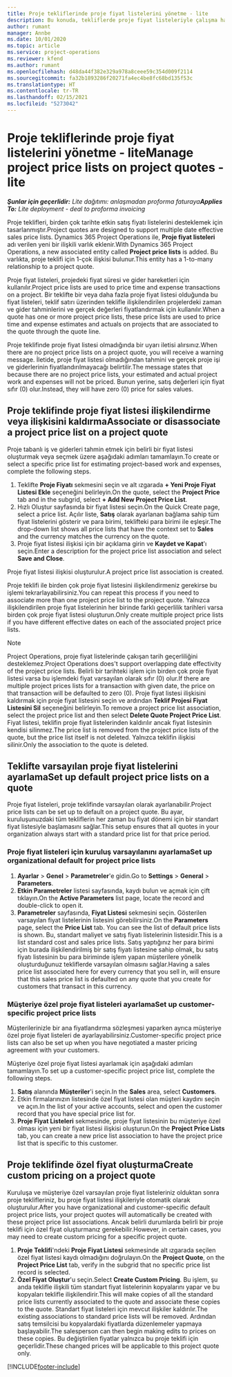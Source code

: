 ```yaml
---
title: Proje tekliflerinde proje fiyat listelerini yönetme - lite
description: Bu konuda, tekliflerde proje fiyat listeleriyle çalışma hakkında bilgiler sağlanmaktadır. (Sales)
author: rumant
manager: Annbe
ms.date: 10/01/2020
ms.topic: article
ms.service: project-operations
ms.reviewer: kfend
ms.author: rumant
ms.openlocfilehash: d48da44f382e329a978a8ceee59c354d009f2114
ms.sourcegitcommit: fa32b1893286f20271fa4ec4be8fc68bd135f53c
ms.translationtype: HT
ms.contentlocale: tr-TR
ms.lasthandoff: 02/15/2021
ms.locfileid: "5273042"
---
```

# <a name="manage-project-price-lists-on-project-quotes---lite"></a><span data-ttu-id="0840c-104">Proje tekliflerinde proje fiyat listelerini yönetme - lite</span><span class="sxs-lookup"><span data-stu-id="0840c-104">Manage project price lists on project quotes - lite</span></span>

<span data-ttu-id="0840c-105">_**Şunlar için geçerlidir:** Lite dağıtımı: anlaşmadan proforma faturaya_</span><span class="sxs-lookup"><span data-stu-id="0840c-105">_**Applies To:** Lite deployment - deal to proforma invoicing_</span></span>

<span data-ttu-id="0840c-106">Proje teklifleri, birden çok tarihte etkin satış fiyatı listelerini desteklemek için tasarlanmıştır.</span><span class="sxs-lookup"><span data-stu-id="0840c-106">Project quotes are designed to support multiple date effective sales price lists.</span></span> <span data-ttu-id="0840c-107">Dynamics 365 Project Operations ile, **Proje fiyat listeleri** adı verilen yeni bir ilişkili varlık eklenir.</span><span class="sxs-lookup"><span data-stu-id="0840c-107">With Dynamics 365 Project Operations, a new associated entity called **Project price lists** is added.</span></span> <span data-ttu-id="0840c-108">Bu varlıkta, proje teklifi için 1-çok ilişkisi bulunur.</span><span class="sxs-lookup"><span data-stu-id="0840c-108">This entity has a 1-to-many relationship to a project quote.</span></span>

<span data-ttu-id="0840c-109">Proje fiyat listeleri, projedeki fiyat süresi ve gider hareketleri için kullanılır.</span><span class="sxs-lookup"><span data-stu-id="0840c-109">Project price lists are used to price time and expense transactions on a project.</span></span> <span data-ttu-id="0840c-110">Bir teklifte bir veya daha fazla proje fiyat listesi olduğunda bu fiyat listeleri, teklif satırı üzerinden teklifle ilişkilendirilen projelerdeki zaman ve gider tahminlerini ve gerçek değerleri fiyatlandırmak için kullanılır.</span><span class="sxs-lookup"><span data-stu-id="0840c-110">When a quote has one or more project price lists, these price lists are used to price time and expense estimates and actuals on projects that are associated to the quote through the quote line.</span></span>

<span data-ttu-id="0840c-111">Proje teklifinde proje fiyat listesi olmadığında bir uyarı iletisi alırsınız.</span><span class="sxs-lookup"><span data-stu-id="0840c-111">When there are no project price lists on a project quote, you will receive a warning message.</span></span> <span data-ttu-id="0840c-112">İletide, proje fiyat listesi olmadığından tahmini ve gerçek proje işi ve giderlerinin fiyatlandırılmayacağı belirtilir.</span><span class="sxs-lookup"><span data-stu-id="0840c-112">The message states that because there are no project price lists, your estimated and actual project work and expenses will not be priced.</span></span> <span data-ttu-id="0840c-113">Bunun yerine, satış değerleri için fiyat sıfır (0) olur.</span><span class="sxs-lookup"><span data-stu-id="0840c-113">Instead, they will have zero (0) price for sales values.</span></span>

## <a name="associate-or-disassociate-a-project-price-list-on-a-project-quote"></a><span data-ttu-id="0840c-114">Proje teklifinde proje fiyat listesi ilişkilendirme veya ilişkisini kaldırma</span><span class="sxs-lookup"><span data-stu-id="0840c-114">Associate or disassociate a project price list on a project quote</span></span>

<span data-ttu-id="0840c-115">Proje tabanlı iş ve giderleri tahmin etmek için belirli bir fiyat listesi oluşturmak veya seçmek üzere aşağıdaki adımları tamamlayın.</span><span class="sxs-lookup"><span data-stu-id="0840c-115">To create or select a specific price list for estimating project-based work and expenses, complete the following steps.</span></span>

1. <span data-ttu-id="0840c-116">Teklifte **Proje Fiyatı** sekmesini seçin ve alt ızgarada **+ Yeni Proje Fiyat Listesi Ekle** seçeneğini belirleyin.</span><span class="sxs-lookup"><span data-stu-id="0840c-116">On the quote, select the **Project Price** tab and in the subgrid, select **+ Add New Project Price List**.</span></span>
2. <span data-ttu-id="0840c-117">Hızlı Oluştur sayfasında bir fiyat listesi seçin.</span><span class="sxs-lookup"><span data-stu-id="0840c-117">On the Quick Create page, select a price list.</span></span> <span data-ttu-id="0840c-118">Açılır liste, **Satış** olarak ayarlanan bağlama sahip tüm fiyat listelerini gösterir ve para birimi, teklifteki para birimi ile eşleşir.</span><span class="sxs-lookup"><span data-stu-id="0840c-118">The drop-down list shows all price lists that have the context set to **Sales** and the currency matches the currency on the quote.</span></span>
4. <span data-ttu-id="0840c-119">Proje fiyat listesi ilişkisi için bir açıklama girin ve **Kaydet ve Kapat**'ı seçin.</span><span class="sxs-lookup"><span data-stu-id="0840c-119">Enter a description for the project price list association and select **Save and Close**.</span></span>

<span data-ttu-id="0840c-120">Proje fiyat listesi ilişkisi oluşturulur.</span><span class="sxs-lookup"><span data-stu-id="0840c-120">A project price list association is created.</span></span>

<span data-ttu-id="0840c-121">Proje teklifi ile birden çok proje fiyat listesini ilişkilendirmeniz gerekirse bu işlemi tekrarlayabilirsiniz.</span><span class="sxs-lookup"><span data-stu-id="0840c-121">You can repeat this process if you need to associate more than one project price list to the project quote.</span></span> <span data-ttu-id="0840c-122">Yalnızca ilişkilendirilen proje fiyat listelerinin her birinde farklı geçerlilik tarihleri varsa birden çok proje fiyat listesi oluşturun.</span><span class="sxs-lookup"><span data-stu-id="0840c-122">Only create multiple project price lists if you have different effective dates on each of the associated project price lists.</span></span>

> [!NOTE]
> <span data-ttu-id="0840c-123">Project Operations, proje fiyat listelerinde çakışan tarih geçerliliğini desteklemez.</span><span class="sxs-lookup"><span data-stu-id="0840c-123">Project Operations does't support overlapping date effectivity of the project price lists.</span></span> <span data-ttu-id="0840c-124">Belirli bir tarihteki işlem için birden çok proje fiyat listesi varsa bu işlemdeki fiyat varsayılan olarak sıfır (0) olur.</span><span class="sxs-lookup"><span data-stu-id="0840c-124">If there are multiple project prices lists for a transaction with given date, the price on that transaction will be defaulted to zero (0).</span></span>
<span data-ttu-id="0840c-125">Proje fiyat listesi ilişkisini kaldırmak için proje fiyat listesini seçin ve ardından **Teklif Projesi Fiyat Listesini Sil** seçeneğini belirleyin.</span><span class="sxs-lookup"><span data-stu-id="0840c-125">To remove a project price list association, select the project price list and then select **Delete Quote Project Price List**.</span></span> <span data-ttu-id="0840c-126">Fiyat listesi, teklifin proje fiyat listelerinden kaldırılır ancak fiyat listesinin kendisi silinmez.</span><span class="sxs-lookup"><span data-stu-id="0840c-126">The price list is removed from the project price lists of the quote, but the price list itself is not deleted.</span></span> <span data-ttu-id="0840c-127">Yalnızca teklifin ilişkisi silinir.</span><span class="sxs-lookup"><span data-stu-id="0840c-127">Only the association to the quote is deleted.</span></span>

## <a name="set-up-default-project-price-lists-on-a-quote"></a><span data-ttu-id="0840c-128">Teklifte varsayılan proje fiyat listelerini ayarlama</span><span class="sxs-lookup"><span data-stu-id="0840c-128">Set up default project price lists on a quote</span></span>

<span data-ttu-id="0840c-129">Proje fiyat listeleri, proje teklifinde varsayılan olarak ayarlanabilir.</span><span class="sxs-lookup"><span data-stu-id="0840c-129">Project price lists can be set up to default on a project quote.</span></span> <span data-ttu-id="0840c-130">Bu ayar, kuruluşunuzdaki tüm tekliflerin her zaman bu fiyat dönemi için bir standart fiyat listesiyle başlamasını sağlar.</span><span class="sxs-lookup"><span data-stu-id="0840c-130">This setup ensures that all quotes in your organization always start with a standard price list for that price period.</span></span>

### <a name="set-up-organizational-default-for-project-price-lists"></a><span data-ttu-id="0840c-131">Proje fiyat listeleri için kuruluş varsayılanını ayarlama</span><span class="sxs-lookup"><span data-stu-id="0840c-131">Set up organizational default for project price lists</span></span>

1. <span data-ttu-id="0840c-132">**Ayarlar** > **Genel** > **Parametreler**'e gidin.</span><span class="sxs-lookup"><span data-stu-id="0840c-132">Go to **Settings** > **General** > **Parameters**.</span></span>
2. <span data-ttu-id="0840c-133">**Etkin Parametreler** listesi sayfasında, kaydı bulun ve açmak için çift tıklayın.</span><span class="sxs-lookup"><span data-stu-id="0840c-133">On the **Active Parameters** list page, locate the record and double-click to open it.</span></span> 
3. <span data-ttu-id="0840c-134">**Parametreler** sayfasında, **Fiyat Listesi** sekmesini seçin. Gösterilen varsayılan fiyat listelerinin listesini görebilirsiniz.</span><span class="sxs-lookup"><span data-stu-id="0840c-134">On the **Parameters** page, select the **Price List** tab. You can see the list of default price lists is shown.</span></span> <span data-ttu-id="0840c-135">Bu, standart maliyet ve satış fiyatı listelerinin listesidir.</span><span class="sxs-lookup"><span data-stu-id="0840c-135">This is a list standard cost and sales price lists.</span></span> <span data-ttu-id="0840c-136">Satış yaptığınız her para birimi için burada ilişkilendirilmiş bir satış fiyatı listesine sahip olmak, bu satış fiyatı listesinin bu para biriminde işlem yapan müşterilere yönelik oluşturduğunuz tekliflerde varsayılan olmasını sağlar.</span><span class="sxs-lookup"><span data-stu-id="0840c-136">Having a sales price list associated here for every currency that you sell in, will ensure that this sales price list is defaulted on any quote that you create for customers that transact in this currency.</span></span>

### <a name="set-up-customer-specific-project-price-lists"></a><span data-ttu-id="0840c-137">Müşteriye özel proje fiyat listeleri ayarlama</span><span class="sxs-lookup"><span data-stu-id="0840c-137">Set up customer-specific project price lists</span></span>

<span data-ttu-id="0840c-138">Müşterilerinizle bir ana fiyatlandırma sözleşmesi yaparken ayrıca müşteriye özel proje fiyat listeleri de ayarlayabilirsiniz.</span><span class="sxs-lookup"><span data-stu-id="0840c-138">Customer-specific project price lists can also be set up when you have negotiated a master pricing agreement with your customers.</span></span>

<span data-ttu-id="0840c-139">Müşteriye özel proje fiyat listesi ayarlamak için aşağıdaki adımları tamamlayın.</span><span class="sxs-lookup"><span data-stu-id="0840c-139">To set up a customer-specific project price list, complete the following steps.</span></span>

1. <span data-ttu-id="0840c-140">**Satış** alanında **Müşteriler**'i seçin.</span><span class="sxs-lookup"><span data-stu-id="0840c-140">In the **Sales** area, select **Customers**.</span></span>
2. <span data-ttu-id="0840c-141">Etkin firmalarınızın listesinde özel fiyat listesi olan müşteri kaydını seçin ve açın.</span><span class="sxs-lookup"><span data-stu-id="0840c-141">In the list of your active accounts, select and open the customer record that you have special price list for.</span></span>
3. <span data-ttu-id="0840c-142">**Proje Fiyat Listeleri** sekmesinde, proje fiyat listesinin bu müşteriye özel olması için yeni bir fiyat listesi ilişkisi oluşturun.</span><span class="sxs-lookup"><span data-stu-id="0840c-142">On the **Project Price Lists** tab, you can create a new price list association to have the project price list that is specific to this customer.</span></span>

## <a name="create-custom-pricing-on-a-project-quote"></a><span data-ttu-id="0840c-143">Proje teklifinde özel fiyat oluşturma</span><span class="sxs-lookup"><span data-stu-id="0840c-143">Create custom pricing on a project quote</span></span>

<span data-ttu-id="0840c-144">Kuruluşa ve müşteriye özel varsayılan proje fiyat listeleriniz olduktan sonra proje teklifleriniz, bu proje fiyat listesi ilişkileriyle otomatik olarak oluşturulur.</span><span class="sxs-lookup"><span data-stu-id="0840c-144">After you have organizational and customer-specific default project price lists, your project quotes will automatically be created with these project price list associations.</span></span> <span data-ttu-id="0840c-145">Ancak belirli durumlarda belirli bir proje teklifi için özel fiyat oluşturmanız gerekebilir.</span><span class="sxs-lookup"><span data-stu-id="0840c-145">However, in certain cases, you may need to create custom pricing for a specific project quote.</span></span> 

1. <span data-ttu-id="0840c-146">**Proje Teklifi**'ndeki **Proje Fiyat Listesi** sekmesinde alt ızgarada seçilen özel fiyat listesi kaydı olmadığını doğrulayın.</span><span class="sxs-lookup"><span data-stu-id="0840c-146">On the **Project Quote**, on the **Project Price List** tab, verify in the subgrid that no specific price list record is selected.</span></span>
2. <span data-ttu-id="0840c-147">**Özel Fiyat Oluştur**'u seçin.</span><span class="sxs-lookup"><span data-stu-id="0840c-147">Select **Create Custom Pricing**.</span></span> <span data-ttu-id="0840c-148">Bu işlem, şu anda teklifle ilişkili tüm standart fiyat listelerinin kopyalarını yapar ve bu kopyaları teklifle ilişkilendirir.</span><span class="sxs-lookup"><span data-stu-id="0840c-148">This will make copies of all the standard price lists currently associated to the quote and associate these copies to the quote.</span></span> <span data-ttu-id="0840c-149">Standart fiyat listeleri için mevcut ilişkiler kaldırılır.</span><span class="sxs-lookup"><span data-stu-id="0840c-149">The existing associations to standard price lists will be removed.</span></span> <span data-ttu-id="0840c-150">Ardından satış temsilcisi bu kopyalardaki fiyatlarda düzenlemeler yapmaya başlayabilir.</span><span class="sxs-lookup"><span data-stu-id="0840c-150">The salesperson can then begin making edits to prices on these copies.</span></span> <span data-ttu-id="0840c-151">Bu değiştirilen fiyatlar yalnızca bu proje teklifi için geçerlidir.</span><span class="sxs-lookup"><span data-stu-id="0840c-151">These changed prices will be applicable to this project quote only.</span></span>


[!INCLUDE[footer-include](../../includes/footer-banner.md)]